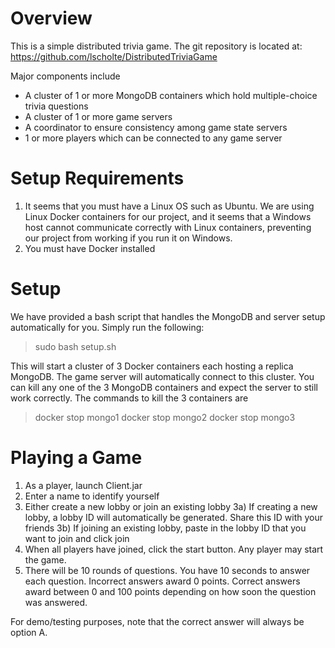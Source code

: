 # Overview
This is a simple distributed trivia game. The git repository is located at: https://github.com/lscholte/DistributedTriviaGame

Major components include
* A cluster of 1 or more MongoDB containers which hold multiple-choice trivia questions
* A cluster of 1 or more game servers
* A coordinator to ensure consistency among game state servers
* 1 or more players which can be connected to any game server


# Setup Requirements
1) It seems that you must have a Linux OS such as Ubuntu. We are using Linux Docker containers for our project, and it seems that a Windows host cannot communicate correctly with Linux containers, preventing our project from working if you run it on Windows.
2) You must have Docker installed

# Setup
We have provided a bash script that handles the MongoDB and server setup automatically for you. Simply run the following:
> sudo bash setup.sh

This will start a cluster of 3 Docker containers each hosting a replica MongoDB. The game server will automatically connect to this cluster. You can kill any one of the 3 MongoDB containers and expect the server to still work correctly. The commands to kill the 3 containers are
> docker stop mongo1
> docker stop mongo2
> docker stop mongo3



# Playing a Game
1) As a player, launch Client.jar
2) Enter a name to identify yourself
3) Either create a new lobby or join an existing lobby
3a) If creating a new lobby, a lobby ID will automatically be generated. Share this ID with your friends
3b) If joining an existing lobby, paste in the lobby ID that you want to join and click join
4) When all players have joined, click the start button. Any player may start the game.
5) There will be 10 rounds of questions. You have 10 seconds to answer each question. Incorrect answers award 0 points. Correct answers award between 0 and 100 points depending on how soon the question was answered.

For demo/testing purposes, note that the correct answer will always be option A.

